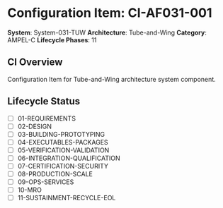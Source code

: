 # Configuration Item: CI-AF031-001

**System**: System-031-TUW
**Architecture**: Tube-and-Wing
**Category**: AMPEL-C
**Lifecycle Phases**: 11

## CI Overview
Configuration Item for Tube-and-Wing architecture system component.

## Lifecycle Status
- [ ] 01-REQUIREMENTS
- [ ] 02-DESIGN
- [ ] 03-BUILDING-PROTOTYPING
- [ ] 04-EXECUTABLES-PACKAGES
- [ ] 05-VERIFICATION-VALIDATION
- [ ] 06-INTEGRATION-QUALIFICATION
- [ ] 07-CERTIFICATION-SECURITY
- [ ] 08-PRODUCTION-SCALE
- [ ] 09-OPS-SERVICES
- [ ] 10-MRO
- [ ] 11-SUSTAINMENT-RECYCLE-EOL
